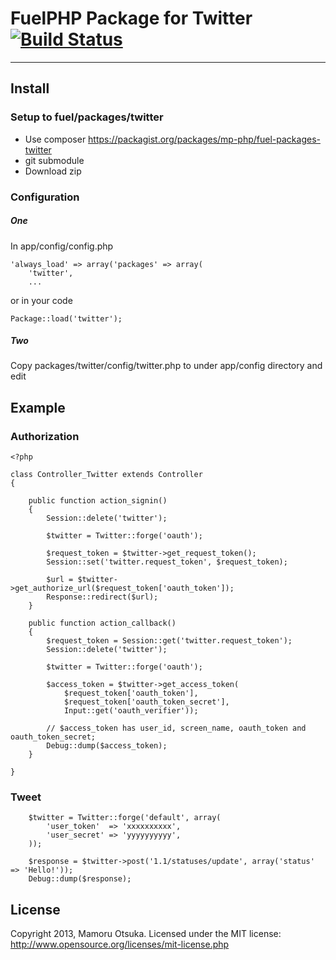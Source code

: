 # FuelPHP Package for Twitter [![Build Status](https://travis-ci.org/mp-php/fuel-packages-twitter.png)](https://travis-ci.org/mp-php/fuel-packages-twitter)

***

## Install
### Setup to fuel/packages/twitter
* Use composer https://packagist.org/packages/mp-php/fuel-packages-twitter
* git submodule
* Download zip

### Configuration

##### One
In app/config/config.php

	'always_load' => array('packages' => array(
		'twitter',
		...

or in your code

	Package::load('twitter');

##### Two
Copy packages/twitter/config/twitter.php to under app/config directory and edit

## Example

### Authorization

	<?php
	
	class Controller_Twitter extends Controller
	{
	
		public function action_signin()
		{
			Session::delete('twitter');
			
			$twitter = Twitter::forge('oauth');
			
			$request_token = $twitter->get_request_token();
			Session::set('twitter.request_token', $request_token);
			
			$url = $twitter->get_authorize_url($request_token['oauth_token']);
			Response::redirect($url);
		}
		
		public function action_callback()
		{
			$request_token = Session::get('twitter.request_token');
			Session::delete('twitter');
			
			$twitter = Twitter::forge('oauth');
			
			$access_token = $twitter->get_access_token(
				$request_token['oauth_token'],
				$request_token['oauth_token_secret'],
				Input::get('oauth_verifier'));
				
			// $access_token has user_id, screen_name, oauth_token and oauth_token_secret;
			Debug::dump($access_token);
		}
		
	}

### Tweet

		$twitter = Twitter::forge('default', array(
			'user_token'  => 'xxxxxxxxxx',
			'user_secret' => 'yyyyyyyyyy',
		));
		
		$response = $twitter->post('1.1/statuses/update', array('status' => 'Hello!'));
		Debug::dump($response);

## License

Copyright 2013, Mamoru Otsuka. Licensed under the MIT license: http://www.opensource.org/licenses/mit-license.php
